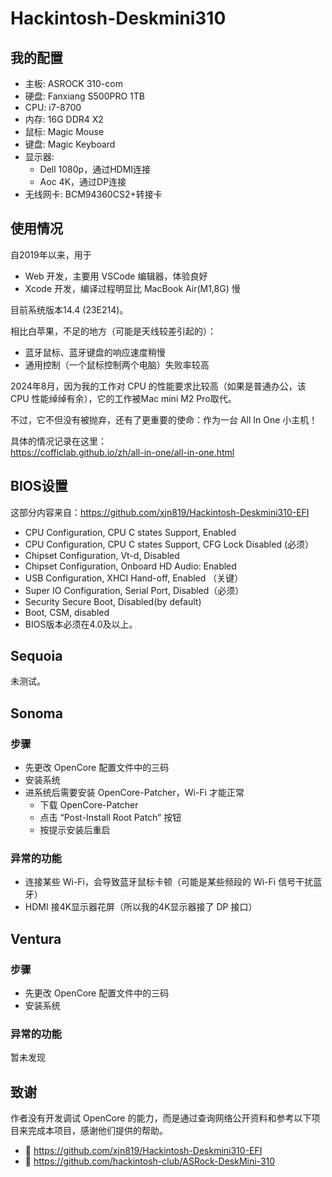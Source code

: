 # Hackintosh-Deskmini310

## 我的配置

- 主板: ASROCK 310-com
- 硬盘: Fanxiang S500PRO 1TB
- CPU: i7-8700
- 内存: 16G DDR4 X2
- 鼠标: Magic Mouse
- 键盘: Magic Keyboard
- 显示器:
  - Dell 1080p，通过HDMI连接
  - Aoc 4K，通过DP连接
- 无线网卡: BCM94360CS2+转接卡

## 使用情况

自2019年以来，用于

- Web 开发，主要用 VSCode 编辑器，体验良好
- Xcode 开发，编译过程明显比 MacBook Air(M1,8G) 慢

目前系统版本14.4 (23E214)。

相比白苹果，不足的地方（可能是天线较差引起的）：
- 蓝牙鼠标、蓝牙键盘的响应速度稍慢
- 通用控制（一个鼠标控制两个电脑）失败率较高

2024年8月，因为我的工作对 CPU 的性能要求比较高（如果是普通办公，该 CPU 性能绰绰有余），它的工作被Mac mini M2 Pro取代。  

不过，它不但没有被抛弃，还有了更重要的使命：作为一台 All In One 小主机！   

具体的情况记录在这里：  
<https://cofficlab.github.io/zh/all-in-one/all-in-one.html>

## BIOS设置

这部分内容来自：<https://github.com/xjn819/Hackintosh-Deskmini310-EFI>

  - CPU Configuration, CPU C states Support, Enabled
  - CPU Configuration, CPU C states Support, CFG Lock Disabled (必须）
  - Chipset Configuration, Vt-d, Disabled
  - Chipset Configuration, Onboard HD Audio: Enabled
  - USB Configuration, XHCI Hand-off, Enabled  （关键）
  - Super IO Configuration, Serial Port, Disabled（必须）
  - Security Secure Boot, Disabled(by default)
  - Boot, CSM, disabled
  - BIOS版本必须在4.0及以上。

## Sequoia

未测试。

## Sonoma

### 步骤

- 先更改 OpenCore 配置文件中的三码
- 安装系统
- 进系统后需要安装 OpenCore-Patcher，Wi-Fi 才能正常
  - 下载 OpenCore-Patcher
  - 点击 “Post-Install Root Patch” 按钮
  - 按提示安装后重启

### 异常的功能

- 连接某些 Wi-Fi，会导致蓝牙鼠标卡顿（可能是某些频段的 Wi-Fi 信号干扰蓝牙）
- HDMI 接4K显示器花屏（所以我的4K显示器接了 DP 接口）

## Ventura

### 步骤

- 先更改 OpenCore 配置文件中的三码
- 安装系统

### 异常的功能

暂未发现

## 致谢

作者没有开发调试 OpenCore 的能力，而是通过查询网络公开资料和参考以下项目来完成本项目，感谢他们提供的帮助。

- 🎉 <https://github.com/xjn819/Hackintosh-Deskmini310-EFI>
- 🎉 <https://github.com/hackintosh-club/ASRock-DeskMini-310>
